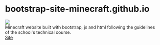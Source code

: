 # bootstrap-site-minecraft.github.io
<img src="https://github.com/FelipePDS/minecraft-in-bootstrap.github.io/blob/main/assets/images/icons/favicon.png"/> <br> Minecraft website built with bootstrap, js and html following the guidelines of the school's technical course. <br>
<a href="https://felipepds.github.io/bootstrap-site-minecraft.github.io/">Site</a>
